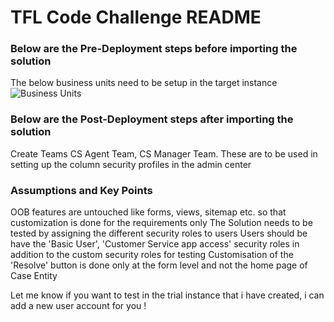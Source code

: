 # TFL Code Challenge README

### Below are the Pre-Deployment steps before importing the solution
The below business units need to be setup in the target instance
![Business Units](https://github.com/venkatreddysangita/venkatpublicrepo/assets/145289091/e14bbceb-747f-475d-9489-fa8bb71225af)



### Below are the Post-Deployment steps after importing the solution
Create Teams CS Agent Team, CS Manager Team. These are to be used in setting up the column security profiles in the admin center


### Assumptions and Key Points
OOB features are untouched like forms, views, sitemap etc. so that customization is done for the requirements only
The Solution needs to be tested by assigning the different security roles to users
Users should be have the 'Basic User', 'Customer Service app access' security roles in addition to the custom security roles for testing
Customisation of the 'Resolve' button is done only at the form level and not the home page of Case Entity

Let me know if you want to test in the trial instance that i have created, i can add a new user account for you !
